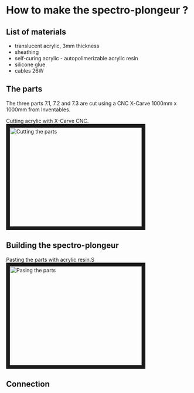 # How to make the spectro-plongeur ?

## List of materials

- translucent acrylic, 3mm thickness
- sheathing
- self-curing acrylic - autopolimerizable acrylic resin
- silicone glue
- cables 26W 

## The parts

The three parts 7.1, 7.2 and 7.3 are cut using a CNC X-Carve 1000mm x 1000mm from Inventables. 

Cutting acrylic with X-Carve CNC.
<img src="https://github.com/Hackuarium/simple-spectro/blob/Test/hacking_the_simplespectro/images/cutting.jpg" 
alt="Cutting the parts" width="360" height="270" border="10" />

## Building the spectro-plongeur

Pasting the parts with acrylic resin.S
<img src="https://github.com/Hackuarium/simple-spectro/blob/Test/hacking_the_simplespectro/images/pasting.jpg" 
alt="Pasing the parts" width="360" height="270" border="10" />



## Connection
